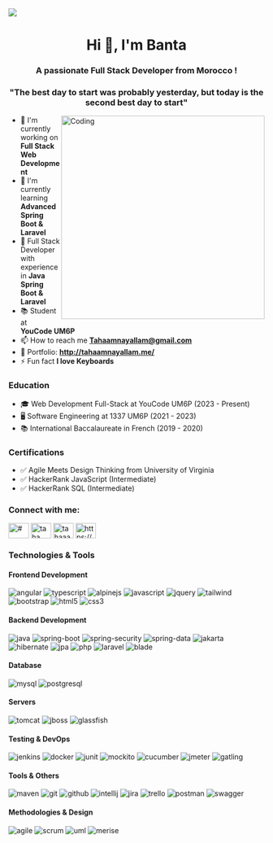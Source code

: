 <img width="max" src="https://images-wixmp-ed30a86b8c4ca887773594c2.wixmp.com/f/c83c004e-1370-4756-88e5-4071de797088/dfredg5-0a60e875-646e-4d6c-bb91-73086f012808.gif?token=eyJ0eXAiOiJKV1QiLCJhbGciOiJIUzI1NiJ9.eyJzdWIiOiJ1cm46YXBwOjdlMGQxODg5ODIyNjQzNzNhNWYwZDQxNWVhMGQyNmUwIiwiaXNzIjoidXJuOmFwcDo3ZTBkMTg4OTgyMjY0MzczYTVmMGQ0MTVlYTBkMjZlMCIsIm9iaiI6W1t7InBhdGgiOiJcL2ZcL2M4M2MwMDRlLTEzNzAtNDc1Ni04OGU1LTQwNzFkZTc5NzA4OFwvZGZyZWRnNS0wYTYwZTg3NS02NDZlLTRkNmMtYmI5MS03MzA4NmYwMTI4MDguZ2lmIn1dXSwiYXVkIjpbInVybjpzZXJ2aWNlOmZpbGUuZG93bmxvYWQiXX0.LGN_eGL7dT0xRj4oRbyRRVay-pHbyiXHru7YoVPcRro">

<h1 align="center">Hi 👋, I'm Banta</h1>
<h3 align="center">A passionate Full Stack Developer from Morocco !</h3>
<h3 align="center">"The best day to start was probably yesterday, but today is the second best day to start"</h3>

<img align="right" alt="Coding" width="400" src="https://gifdb.com/images/high/animated-man-computer-coding-nae6mec378lsg1i3.gif">

- 🔭 I'm currently working on **Full Stack Web Development**
- 🌱 I'm currently learning **Advanced Spring Boot & Laravel**
- 💼 Full Stack Developer with experience in **Java Spring Boot & Laravel**
- 📚 Student at **YouCode UM6P**
- 📫 How to reach me **Tahaamnayallam@gmail.com**
- 🔗 Portfolio: **http://tahaamnayallam.me/**
- ⚡ Fun fact **I love Keyboards**

### Education
- 🎓 Web Development Full-Stack at YouCode UM6P (2023 - Present)
- 🖥️ Software Engineering at 1337 UM6P (2021 - 2023)
- 📚 International Baccalaureate in French (2019 - 2020)

### Certifications
- ✅ Agile Meets Design Thinking from University of Virginia
- ✅ HackerRank JavaScript (Intermediate)
- ✅ HackerRank SQL (Intermediate)

<h3 align="left">Connect with me:</h3>
<p align="left">
<a href="#" target="blank"><img align="center" src="https://raw.githubusercontent.com/rahuldkjain/github-profile-readme-generator/master/src/images/icons/Social/twitter.svg" alt="#" height="30" width="40" /></a>
<a href="https://linkedin.com/in/taha amnay allam" target="blank"><img align="center" src="https://raw.githubusercontent.com/rahuldkjain/github-profile-readme-generator/master/src/images/icons/Social/linked-in-alt.svg" alt="taha amnay allam" height="30" width="40" /></a>
<a href="https://instagram.com/tahaaa____" target="blank"><img align="center" src="https://raw.githubusercontent.com/rahuldkjain/github-profile-readme-generator/master/src/images/icons/Social/instagram.svg" alt="tahaaa____" height="30" width="40" /></a>
<a href="#" target="blank"><img align="center" src="https://raw.githubusercontent.com/rahuldkjain/github-profile-readme-generator/master/src/images/icons/Social/discord.svg" alt="https://discord.gg/3nkqJJw2MA" height="30" width="40" /></a>
</p>

<h3 align="left">Technologies & Tools</h3>

<!-- Frontend Development -->
<h4>Frontend Development</h4>
<p align="left">
    <img src="https://img.shields.io/badge/Angular-DD0031?style=for-the-badge&logo=angular&logoColor=white" alt="angular" />
    <img src="https://img.shields.io/badge/TypeScript-007ACC?style=for-the-badge&logo=typescript&logoColor=white" alt="typescript" />
    <img src="https://img.shields.io/badge/AlpineJS-8BC0D0?style=for-the-badge&logo=alpine.js&logoColor=black" alt="alpinejs" />
    <img src="https://img.shields.io/badge/JavaScript-F7DF1E?style=for-the-badge&logo=javascript&logoColor=black" alt="javascript" />
    <img src="https://img.shields.io/badge/jQuery-0769AD?style=for-the-badge&logo=jquery&logoColor=white" alt="jquery" />
    <img src="https://img.shields.io/badge/Tailwind_CSS-38B2AC?style=for-the-badge&logo=tailwind-css&logoColor=white" alt="tailwind" />
    <img src="https://img.shields.io/badge/Bootstrap-563D7C?style=for-the-badge&logo=bootstrap&logoColor=white" alt="bootstrap" />
    <img src="https://img.shields.io/badge/HTML5-E34F26?style=for-the-badge&logo=html5&logoColor=white" alt="html5" />
    <img src="https://img.shields.io/badge/CSS3-1572B6?style=for-the-badge&logo=css3&logoColor=white" alt="css3" />
</p>

<!-- Backend Development -->
<h4>Backend Development</h4>
<p align="left">
    <img src="https://img.shields.io/badge/Java-ED8B00?style=for-the-badge&logo=openjdk&logoColor=white" alt="java" />
    <img src="https://img.shields.io/badge/Spring_Boot-6DB33F?style=for-the-badge&logo=spring-boot&logoColor=white" alt="spring-boot" />
    <img src="https://img.shields.io/badge/Spring_Security-6DB33F?style=for-the-badge&logo=spring-security&logoColor=white" alt="spring-security" />
    <img src="https://img.shields.io/badge/Spring_Data-6DB33F?style=for-the-badge&logo=spring&logoColor=white" alt="spring-data" />
    <img src="https://img.shields.io/badge/Jakarta_EE-ED8B00?style=for-the-badge&logo=jakarta&logoColor=white" alt="jakarta" />
    <img src="https://img.shields.io/badge/Hibernate-59666C?style=for-the-badge&logo=hibernate&logoColor=white" alt="hibernate" />
    <img src="https://img.shields.io/badge/JPA-ED8B00?style=for-the-badge&logo=java&logoColor=white" alt="jpa" />
    <img src="https://img.shields.io/badge/PHP-777BB4?style=for-the-badge&logo=php&logoColor=white" alt="php" />
    <img src="https://img.shields.io/badge/Laravel-FF2D20?style=for-the-badge&logo=laravel&logoColor=white" alt="laravel" />
    <img src="https://img.shields.io/badge/Blade-FF2D20?style=for-the-badge&logo=laravel&logoColor=white" alt="blade" />
</p>

<!-- Database -->
<h4>Database</h4>
<p align="left">
    <img src="https://img.shields.io/badge/MySQL-00000F?style=for-the-badge&logo=mysql&logoColor=white" alt="mysql" />
    <img src="https://img.shields.io/badge/PostgreSQL-316192?style=for-the-badge&logo=postgresql&logoColor=white" alt="postgresql" />
</p>

<!-- Servers -->
<h4>Servers</h4>
<p align="left">
    <img src="https://img.shields.io/badge/Tomcat-F8DC75?style=for-the-badge&logo=apache-tomcat&logoColor=black" alt="tomcat" />
    <img src="https://img.shields.io/badge/JBoss-EE0000?style=for-the-badge&logo=jboss&logoColor=white" alt="jboss" />
    <img src="https://img.shields.io/badge/GlassFish-ED8B00?style=for-the-badge&logo=java&logoColor=white" alt="glassfish" />
</p>

<!-- Testing & DevOps -->
<h4>Testing & DevOps</h4>
<p align="left">
    <img src="https://img.shields.io/badge/Jenkins-D24939?style=for-the-badge&logo=jenkins&logoColor=white" alt="jenkins" />
    <img src="https://img.shields.io/badge/Docker-2CA5E0?style=for-the-badge&logo=docker&logoColor=white" alt="docker" />
    <img src="https://img.shields.io/badge/JUnit-25A162?style=for-the-badge&logo=junit5&logoColor=white" alt="junit" />
    <img src="https://img.shields.io/badge/Mockito-C5D9C8?style=for-the-badge" alt="mockito" />
    <img src="https://img.shields.io/badge/Cucumber-23D96C?style=for-the-badge&logo=cucumber&logoColor=white" alt="cucumber" />
    <img src="https://img.shields.io/badge/JMeter-D22128?style=for-the-badge&logo=apache-jmeter&logoColor=white" alt="jmeter" />
    <img src="https://img.shields.io/badge/Gatling-FF9E2A?style=for-the-badge&logo=gatling&logoColor=white" alt="gatling" />
</p>

<!-- Tools & Others -->
<h4>Tools & Others</h4>
<p align="left">
    <img src="https://img.shields.io/badge/Maven-C71A36?style=for-the-badge&logo=apache-maven&logoColor=white" alt="maven" />
    <img src="https://img.shields.io/badge/Git-F05032?style=for-the-badge&logo=git&logoColor=white" alt="git" />
    <img src="https://img.shields.io/badge/GitHub-181717?style=for-the-badge&logo=github&logoColor=white" alt="github" />
    <img src="https://img.shields.io/badge/IntelliJ-000000?style=for-the-badge&logo=intellij-idea&logoColor=white" alt="intellij" />
    <img src="https://img.shields.io/badge/Jira-0052CC?style=for-the-badge&logo=jira&logoColor=white" alt="jira" />
    <img src="https://img.shields.io/badge/Trello-0052CC?style=for-the-badge&logo=trello&logoColor=white" alt="trello" />
    <img src="https://img.shields.io/badge/Postman-FF6C37?style=for-the-badge&logo=postman&logoColor=white" alt="postman" />
    <img src="https://img.shields.io/badge/Swagger-85EA2D?style=for-the-badge&logo=swagger&logoColor=black" alt="swagger" />
</p>

<!-- Methodologies -->
<h4>Methodologies & Design</h4>
<p align="left">
    <img src="https://img.shields.io/badge/Agile-0052CC?style=for-the-badge" alt="agile" />
    <img src="https://img.shields.io/badge/Scrum-009FDA?style=for-the-badge" alt="scrum" />
    <img src="https://img.shields.io/badge/UML-FFA500?style=for-the-badge" alt="uml" />
    <img src="https://img.shields.io/badge/Merise-1F497D?style=for-the-badge" alt="merise" />
</p>
